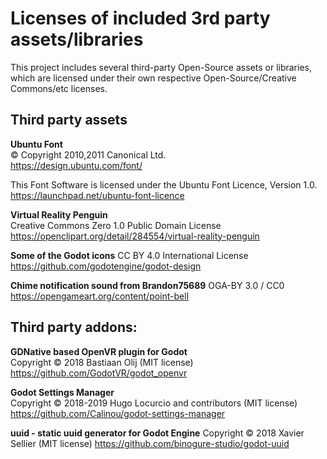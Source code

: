 # Licenses of included 3rd party assets/libraries

This project includes several third-party Open-Source assets or libraries, 
which are licensed under their own respective Open-Source/Creative Commons/etc 
licenses.

## Third party assets

**Ubuntu Font**  
© Copyright 2010,2011 Canonical Ltd.  
https://design.ubuntu.com/font/

This Font Software is licensed under the Ubuntu Font Licence, Version
1.0. https://launchpad.net/ubuntu-font-licence

**Virtual Reality Penguin**  
Creative Commons Zero 1.0 Public Domain License  
https://openclipart.org/detail/284554/virtual-reality-penguin

**Some of the Godot icons**
CC BY 4.0 International License
https://github.com/godotengine/godot-design

**Chime notification sound from Brandon75689**
OGA-BY 3.0 / CC0
https://opengameart.org/content/point-bell

## Third party addons:

**GDNative based OpenVR plugin for Godot**  
Copyright © 2018 Bastiaan Olij (MIT license)  
https://github.com/GodotVR/godot_openvr

**Godot Settings Manager**  
Copyright © 2018-2019 Hugo Locurcio and contributors (MIT license)  
https://github.com/Calinou/godot-settings-manager

**uuid - static uuid generator for Godot Engine**
Copyright © 2018 Xavier Sellier (MIT license)
https://github.com/binogure-studio/godot-uuid
